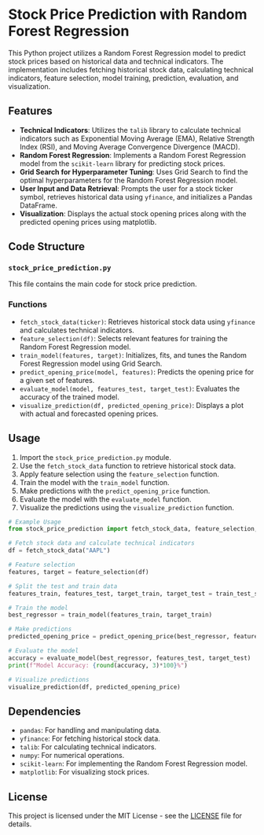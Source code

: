 # Stock Price Prediction with Random Forest Regression

This Python project utilizes a Random Forest Regression model to predict stock prices based on historical data and technical indicators. The implementation includes fetching historical stock data, calculating technical indicators, feature selection, model training, prediction, evaluation, and visualization.

## Features

- **Technical Indicators**: Utilizes the `talib` library to calculate technical indicators such as Exponential Moving Average (EMA), Relative Strength Index (RSI), and Moving Average Convergence Divergence (MACD).
- **Random Forest Regression**: Implements a Random Forest Regression model from the `scikit-learn` library for predicting stock prices.
- **Grid Search for Hyperparameter Tuning**: Uses Grid Search to find the optimal hyperparameters for the Random Forest Regression model.
- **User Input and Data Retrieval**: Prompts the user for a stock ticker symbol, retrieves historical data using `yfinance`, and initializes a Pandas DataFrame.
- **Visualization**: Displays the actual stock opening prices along with the predicted opening prices using matplotlib.

## Code Structure

### `stock_price_prediction.py`
This file contains the main code for stock price prediction.

### Functions
- `fetch_stock_data(ticker)`: Retrieves historical stock data using `yfinance` and calculates technical indicators.
- `feature_selection(df)`: Selects relevant features for training the Random Forest Regression model.
- `train_model(features, target)`: Initializes, fits, and tunes the Random Forest Regression model using Grid Search.
- `predict_opening_price(model, features)`: Predicts the opening price for a given set of features.
- `evaluate_model(model, features_test, target_test)`: Evaluates the accuracy of the trained model.
- `visualize_prediction(df, predicted_opening_price)`: Displays a plot with actual and forecasted opening prices.

## Usage
1. Import the `stock_price_prediction.py` module.
2. Use the `fetch_stock_data` function to retrieve historical stock data.
3. Apply feature selection using the `feature_selection` function.
4. Train the model with the `train_model` function.
5. Make predictions with the `predict_opening_price` function.
6. Evaluate the model with the `evaluate_model` function.
7. Visualize the predictions using the `visualize_prediction` function.

```python
# Example Usage
from stock_price_prediction import fetch_stock_data, feature_selection, train_model, predict_opening_price, evaluate_model, visualize_prediction

# Fetch stock data and calculate technical indicators
df = fetch_stock_data("AAPL")

# Feature selection
features, target = feature_selection(df)

# Split the test and train data
features_train, features_test, target_train, target_test = train_test_split(features, target, test_size=0.2, random_state=42)

# Train the model
best_regressor = train_model(features_train, target_train)

# Make predictions
predicted_opening_price = predict_opening_price(best_regressor, features_test)

# Evaluate the model
accuracy = evaluate_model(best_regressor, features_test, target_test)
print(f"Model Accuracy: {round(accuracy, 3)*100}%")

# Visualize predictions
visualize_prediction(df, predicted_opening_price)
```

## Dependencies
- `pandas`: For handling and manipulating data.
- `yfinance`: For fetching historical stock data.
- `talib`: For calculating technical indicators.
- `numpy`: For numerical operations.
- `scikit-learn`: For implementing the Random Forest Regression model.
- `matplotlib`: For visualizing stock prices.

## License
This project is licensed under the MIT License - see the [LICENSE](LICENSE) file for details.
